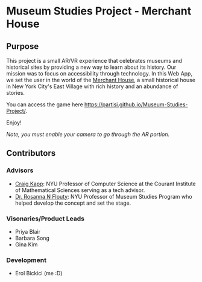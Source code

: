 # Museum Studies Project - Merchant House

## Purpose
This project is a small AR/VR experience that celebrates museums and historical sites by providing a new way to learn about its history. Our mission was to focus on accessibility through technology. In this Web App, we set the user in the world of the [Merchant House](https://en.wikipedia.org/wiki/Merchant's_House_Museum), a small historical house in New York City's East Village with rich history and an abundance of stories.

You can access the game here https://partisi.github.io/Museum-Studies-Project/. 

Enjoy!

*Note, you must enable your camera to go through the AR portion.*

## Contributors

### Advisors
- [Craig Kapp](https://cs.nyu.edu/~kapp/index.php): NYU Professor of Computer Science at the Courant Institute of Mathematical Sciences serving as a tech advisor.
- [Dr. Rosanna N Flouty](https://as.nyu.edu/faculty/rosanna-n-flouty.html): NYU Professor of Museum Studies Program who helped develop the concept and set the stage.

### Visonaries/Product Leads
- Priya Blair
- Barbara Song
- Gina Kim


### Development
- Erol Bickici (me :D)


